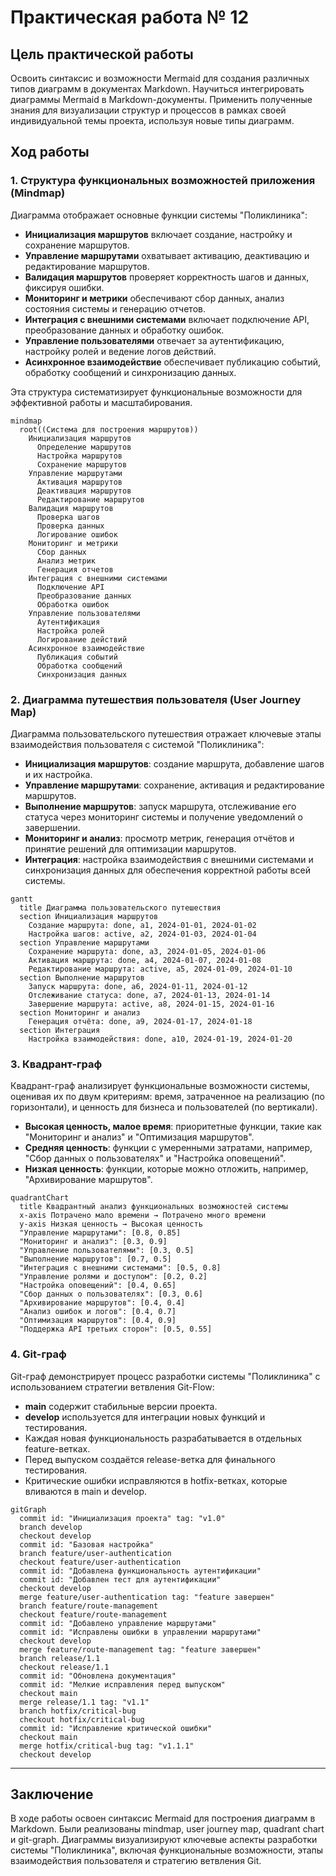 # Практическая работа № 12

## Цель практической работы

Освоить синтаксис и возможности Mermaid для создания различных типов диаграмм в документах Markdown. Научиться интегрировать диаграммы Mermaid в Markdown-документы. Применить полученные знания для визуализации структур и процессов в рамках своей индивидуальной темы проекта, используя новые типы диаграмм.

## Ход работы

### 1. Структура функциональных возможностей приложения (Mindmap)

Диаграмма отображает основные функции системы "Поликлиника":
- **Инициализация маршрутов** включает создание, настройку и сохранение маршрутов.
- **Управление маршрутами** охватывает активацию, деактивацию и редактирование маршрутов.
- **Валидация маршрутов** проверяет корректность шагов и данных, фиксируя ошибки.
- **Мониторинг и метрики** обеспечивают сбор данных, анализ состояния системы и генерацию отчетов.
- **Интеграция с внешними системами** включает подключение API, преобразование данных и обработку ошибок.
- **Управление пользователями** отвечает за аутентификацию, настройку ролей и ведение логов действий.
- **Асинхронное взаимодействие** обеспечивает публикацию событий, обработку сообщений и синхронизацию данных.

Эта структура систематизирует функциональные возможности для эффективной работы и масштабирования.

```mermaid
mindmap
  root((Система для построения маршрутов))
    Инициализация маршрутов
      Определение маршрутов
      Настройка маршрутов
      Сохранение маршрутов
    Управление маршрутами
      Активация маршрутов
      Деактивация маршрутов
      Редактирование маршрутов
    Валидация маршрутов
      Проверка шагов
      Проверка данных
      Логирование ошибок
    Мониторинг и метрики
      Сбор данных
      Анализ метрик
      Генерация отчетов
    Интеграция с внешними системами
      Подключение API
      Преобразование данных
      Обработка ошибок
    Управление пользователями
      Аутентификация
      Настройка ролей
      Логирование действий
    Асинхронное взаимодействие
      Публикация событий
      Обработка сообщений
      Синхронизация данных
```

### 2. Диаграмма путешествия пользователя (User Journey Map)

Диаграмма пользовательского путешествия отражает ключевые этапы взаимодействия пользователя с системой "Поликлиника":
- **Инициализация маршрутов**: создание маршрута, добавление шагов и их настройка.
- **Управление маршрутами**: сохранение, активация и редактирование маршрутов.
- **Выполнение маршрутов**: запуск маршрута, отслеживание его статуса через мониторинг системы и получение уведомлений о завершении.
- **Мониторинг и анализ**: просмотр метрик, генерация отчётов и принятие решений для оптимизации маршрутов.
- **Интеграция**: настройка взаимодействия с внешними системами и синхронизация данных для обеспечения корректной работы всей системы.

```mermaid
gantt
  title Диаграмма пользовательского путешествия
  section Инициализация маршрутов
    Создание маршрута: done, a1, 2024-01-01, 2024-01-02
    Настройка шагов: active, a2, 2024-01-03, 2024-01-04
  section Управление маршрутами
    Сохранение маршрута: done, a3, 2024-01-05, 2024-01-06
    Активация маршрута: done, a4, 2024-01-07, 2024-01-08
    Редактирование маршрута: active, a5, 2024-01-09, 2024-01-10
  section Выполнение маршрутов
    Запуск маршрута: done, a6, 2024-01-11, 2024-01-12
    Отслеживание статуса: done, a7, 2024-01-13, 2024-01-14
    Завершение маршрута: active, a8, 2024-01-15, 2024-01-16
  section Мониторинг и анализ
    Генерация отчёта: done, a9, 2024-01-17, 2024-01-18
  section Интеграция
    Настройка взаимодействия: done, a10, 2024-01-19, 2024-01-20
```

### 3. Квадрант-граф

Квадрант-граф анализирует функциональные возможности системы, оценивая их по двум критериям: время, затраченное на реализацию (по горизонтали), и ценность для бизнеса и пользователей (по вертикали).
- **Высокая ценность, малое время**: приоритетные функции, такие как "Мониторинг и анализ" и "Оптимизация маршрутов".
- **Средняя ценность**: функции с умеренными затратами, например, "Сбор данных о пользователях" и "Настройка оповещений".
- **Низкая ценность**: функции, которые можно отложить, например, "Архивирование маршрутов".

```mermaid
quadrantChart
  title Квадрантный анализ функциональных возможностей системы
  x-axis Потрачено мало времени → Потрачено много времени
  y-axis Низкая ценность → Высокая ценность
  "Управление маршрутами": [0.8, 0.85]
  "Мониторинг и анализ": [0.3, 0.9]
  "Управление пользователями": [0.3, 0.5]
  "Выполнение маршрутов": [0.7, 0.5]
  "Интеграция с внешними системами": [0.5, 0.8]
  "Управление ролями и доступом": [0.2, 0.2]
  "Настройка оповещений": [0.4, 0.65]
  "Сбор данных о пользователях": [0.3, 0.6]
  "Архивирование маршрутов": [0.4, 0.4]
  "Анализ ошибок и логов": [0.4, 0.7]
  "Оптимизация маршрутов": [0.4, 0.9]
  "Поддержка API третьих сторон": [0.5, 0.55]
```

### 4. Git-граф

Git-граф демонстрирует процесс разработки системы "Поликлиника" с использованием стратегии ветвления Git-Flow:
- **main** содержит стабильные версии проекта.
- **develop** используется для интеграции новых функций и тестирования.
- Каждая новая функциональность разрабатывается в отдельных feature-ветках.
- Перед выпуском создаётся release-ветка для финального тестирования.
- Критические ошибки исправляются в hotfix-ветках, которые вливаются в main и develop.

```mermaid
gitGraph
  commit id: "Инициализация проекта" tag: "v1.0"
  branch develop
  checkout develop
  commit id: "Базовая настройка"
  branch feature/user-authentication
  checkout feature/user-authentication
  commit id: "Добавлена функциональность аутентификации"
  commit id: "Добавлен тест для аутентификации"
  checkout develop
  merge feature/user-authentication tag: "feature завершен"
  branch feature/route-management
  checkout feature/route-management
  commit id: "Добавлено управление маршрутами"
  commit id: "Исправлены ошибки в управлении маршрутами"
  checkout develop
  merge feature/route-management tag: "feature завершен"
  branch release/1.1
  checkout release/1.1
  commit id: "Обновлена документация"
  commit id: "Мелкие исправления перед выпуском"
  checkout main
  merge release/1.1 tag: "v1.1"
  branch hotfix/critical-bug
  checkout hotfix/critical-bug
  commit id: "Исправление критической ошибки"
  checkout main
  merge hotfix/critical-bug tag: "v1.1.1"
  checkout develop
```

---

## Заключение

В ходе работы освоен синтаксис Mermaid для построения диаграмм в Markdown. Были реализованы mindmap, user journey map, quadrant chart и git-graph. Диаграммы визуализируют ключевые аспекты разработки системы "Поликлиника", включая функциональные возможности, этапы взаимодействия пользователя и стратегию ветвления Git.
